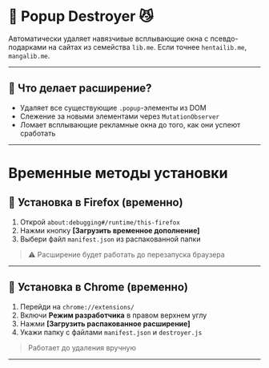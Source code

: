 # 🧹 Popup Destroyer 😼

Автоматически удаляет навязчивые всплывающие окна с псевдо-подарками на сайтах из семейства `lib.me`. Если точнее `hentailib.me`, `mangalib.me`.

---

## 🔧 Что делает расширение?

- Удаляет все существующие `.popup`-элементы из DOM
- Слежение за новыми элементами через `MutationObserver`
- Ломает всплывающие рекламные окна до того, как они успеют сработать

---
# Временные методы установки

## 🦊 Установка в Firefox (временно)

1. Открой `about:debugging#/runtime/this-firefox`
2. Нажми кнопку **[Загрузить временное дополнение]**
3. Выбери файл `manifest.json` из распакованной папки

> ⚠️ Расширение будет работать до перезапуска браузера

---

## 🧩 Установка в Chrome (временно)

1. Перейди на `chrome://extensions/`
2. Включи **Режим разработчика** в правом верхнем углу
3. Нажми **[Загрузить распакованное расширение]**
4. Укажи папку с файлами `manifest.json` и `destroyer.js`

> Работает до удаления вручную

---



